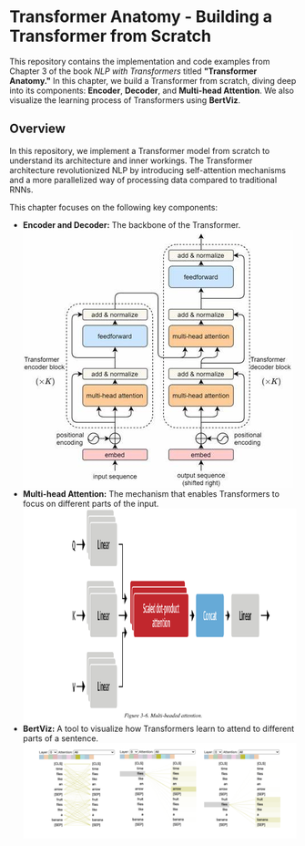 # Transformer Anatomy - Building a Transformer from Scratch

This repository contains the implementation and code examples from Chapter 3 of the book *NLP with Transformers* titled **"Transformer Anatomy."** In this chapter, we build a Transformer from scratch, diving deep into its components: **Encoder**, **Decoder**, and **Multi-head Attention**. We also visualize the learning process of Transformers using **BertViz**.


## Overview

In this repository, we implement a Transformer model from scratch to understand its architecture and inner workings. The Transformer architecture revolutionized NLP by introducing self-attention mechanisms and a more parallelized way of processing data compared to traditional RNNs.

This chapter focuses on the following key components:
- **Encoder and Decoder:** The backbone of the Transformer.
![img](./imgs/block.jpg)
- **Multi-head Attention:** The mechanism that enables Transformers to focus on different parts of the input.
![img](./imgs/mult_head.PNG)
- **BertViz:** A tool to visualize how Transformers learn to attend to different parts of a sentence.
![img](./imgs/vizbert.PNG)



